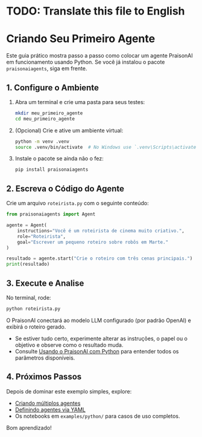 # TODO: Translate this file to English

# Criando Seu Primeiro Agente

Este guia prático mostra passo a passo como colocar um agente PraisonAI em funcionamento usando Python. Se você já instalou o pacote `praisonaiagents`, siga em frente.

## 1. Configure o Ambiente

1. Abra um terminal e crie uma pasta para seus testes:
   ```bash
   mkdir meu_primeiro_agente
   cd meu_primeiro_agente
   ```
2. (Opcional) Crie e ative um ambiente virtual:
   ```bash
   python -m venv .venv
   source .venv/bin/activate  # No Windows use `.venv\Scripts\activate`
   ```
3. Instale o pacote se ainda não o fez:
   ```bash
   pip install praisonaiagents
   ```

## 2. Escreva o Código do Agente

Crie um arquivo `roteirista.py` com o seguinte conteúdo:

```python
from praisonaiagents import Agent

agente = Agent(
    instructions="Você é um roteirista de cinema muito criativo.",
    role="Roteirista",
    goal="Escrever um pequeno roteiro sobre robôs em Marte."
)

resultado = agente.start("Crie o roteiro com três cenas principais.")
print(resultado)
```

## 3. Execute e Analise

No terminal, rode:
```bash
python roteirista.py
```

O PraisonAI conectará ao modelo LLM configurado (por padrão OpenAI) e exibirá o roteiro gerado.

- Se estiver tudo certo, experimente alterar as instruções, o papel ou o objetivo e observe como o resultado muda.
- Consulte [Usando o PraisonAI com Python](01_usando_com_python.md) para entender todos os parâmetros disponíveis.

## 4. Próximos Passos

Depois de dominar este exemplo simples, explore:
- [Criando múltiplos agentes](01_usando_com_python.md#criando-múltiplos-agentes-multi-agents)
- [Definindo agentes via YAML](02_usando_com_yaml.md)
- Os notebooks em `examples/python/` para casos de uso completos.

Bom aprendizado!
